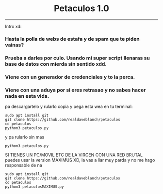 # <h1 align="center">Petaculos 1.0

---

Intro xd:

### Hasta la polla de webs de estafa y de spam que te piden vainas?
### Prueba a darles por culo. Usando mi super script llenaras su base de datos con mierda sin sentido xdd.
### Viene con un generador de credenciales y to la perca.
### Viene con una aduya por si eres retrasao y no sabes hacer nada en esta vida.
  
  
pa descargartelo y rularlo copia y pega esta wea en tu terminal:
  
```
sudo apt install git
git clone https://github.com/realdaveblanch/petaculos
cd petaculos
python3 petaculos.py
```
y  pa rularlo sin mas
  
```
python3 petaculos.py
```
  
  
SI TIENES UN PC/MOVIL ETC DE LA VIRGEN CON UNA RED BRUTAL puedes usar la version MAXIMUS XD, la vas a liar muy parda y no me hago responsable de na
  
```
sudo apt install git
git clone https://github.com/realdaveblanch/petaculos
cd petaculos
python3 petaculosMAXIMUS.py
```
